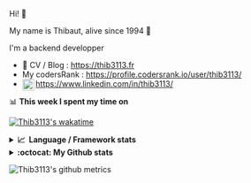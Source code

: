 Hi! 👋

My name is Thibaut, alive since 1994 🍷

I'm a backend developper

-   📝 CV / Blog : https://thib3113.fr
-   My codersRank : https://profile.codersrank.io/user/thib3113/
-   <a href="https://www.linkedin.com/in/thib3113/"><img align="left" alt="Thib3113's Linkedin" width="21px" src="https://img.icons8.com/color/48/linkedin.png" /></a> https://www.linkedin.com/in/thib3113/

📊 **This week I spent my time on**

[![Thib3113's wakatime](https://github-readme-stats.vercel.app/api/wakatime?username=thib3113&layout=default&theme=dracula&langs_count=6&hide_title=true&hide_border=true)](https://wakatime.com/@thib3113)

<details>
  <summary><b>📈&nbsp;&nbsp;Language&nbsp;/&nbsp;Framework stats</b></summary>
  <br/>  
  <a href='https://profile.codersrank.io/user/thib3113/'>
  <img src='http://cr-skills-chart-widget.azurewebsites.net/api/api?username=thib3113&padding=30&skills=php,batchfile,javascript,less,mysql,reactjs,scss,shell,typescript,vue'>
  </a>
</details>

<details>
  <summary><b>:octocat: My Github stats</b></summary>
  <br/>  
  
  <img src="https://github-readme-stats.vercel.app/api?username=thib3113&theme=dracula&show_icons=true&" alt="Thib3113's GitHub stats" />

<!--START_SECTION:activity-->

1. 🎉 Merged PR [#59](https://github.com/thib3113/node-crowdsec/pull/59) in [thib3113/node-crowdsec](https://github.com/thib3113/node-crowdsec)
2. 🚀 Published release [crowdsec-client/v0.1.7](https://github.com/thib3113/node-crowdsec/releases/tag/crowdsec-client/v0.1.7) in [thib3113/node-crowdsec](https://github.com/thib3113/node-crowdsec)
3. 🎉 Merged PR [#58](https://github.com/thib3113/node-crowdsec/pull/58) in [thib3113/node-crowdsec](https://github.com/thib3113/node-crowdsec)
4. 💪 Opened PR [#58](https://github.com/thib3113/node-crowdsec/pull/58) in [thib3113/node-crowdsec](https://github.com/thib3113/node-crowdsec)
5. 🎉 Merged PR [#51](https://github.com/thib3113/node-crowdsec/pull/51) in [thib3113/node-crowdsec](https://github.com/thib3113/node-crowdsec)
 <!--END_SECTION:activity-->

</details>

![Thib3113's github metrics](https://gist.githubusercontent.com/thib3113/83a96e16f8bca103f1b0e376186c66ec/raw/github-metrics.svg)

